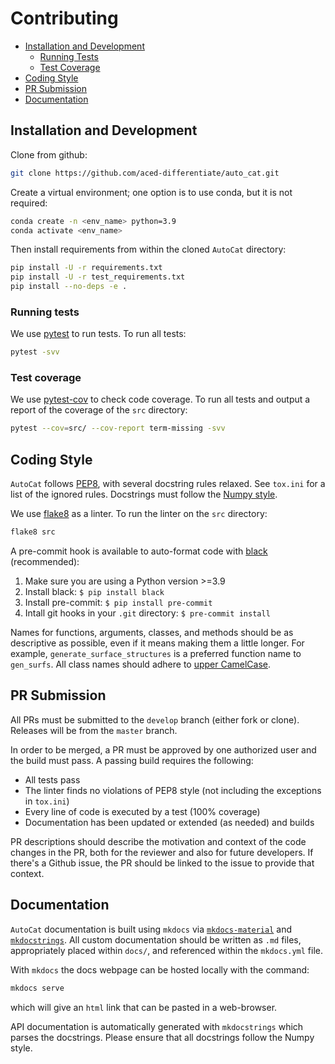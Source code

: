 # Contributing

<!-- TOC -->

- [Installation and Development](#install)
    - [Running Tests](#tests)
    - [Test Coverage](#test-coverage)
- [Coding Style](#codestyle)
- [PR Submission](#pr)
- [Documentation](#documentation)

## Installation and Development<a name="install"></a>

Clone from github:
```bash
git clone https://github.com/aced-differentiate/auto_cat.git
```

Create a virtual environment;
one option is to use conda, but it is not required:
```bash
conda create -n <env_name> python=3.9
conda activate <env_name>
```

Then install requirements from within the cloned `AutoCat` directory:
```bash
pip install -U -r requirements.txt
pip install -U -r test_requirements.txt
pip install --no-deps -e .
```

### Running tests<a name="tests"></a>
We use [pytest](https://docs.pytest.org/en/stable/contents.html) to run tests.
To run all tests:
```bash
pytest -svv
```

### Test coverage<a name="test-coverage"></a>

We use [pytest-cov](https://pytest-cov.readthedocs.io/en/latest) to check
code coverage.
To run all tests and output a report of the coverage of the `src` directory:
```bash
pytest --cov=src/ --cov-report term-missing -svv
```

## Coding Style<a name="codestyle"></a>

`AutoCat` follows [PEP8](https://www.python.org/dev/peps/pep-0008/), with
several docstring rules relaxed.
See `tox.ini` for a list of the ignored rules.
Docstrings must follow the
[Numpy style](https://numpydoc.readthedocs.io/en/latest/format.html).

We use [flake8](https://flake8.pycqa.org/en/latest/) as a linter.
To run the linter on the `src` directory:
```bash
flake8 src
```

A pre-commit hook is available to auto-format code with
[black](https://black.readthedocs.io/en/stable) (recommended):

1. Make sure you are using a Python version >=3.9
2. Install black: ``$ pip install black``
3. Install pre-commit: ``$ pip install pre-commit``
4. Intall git hooks in your ``.git`` directory: ``$ pre-commit install``

Names for functions, arguments, classes, and methods should be as descriptive as possible, 
even if it means making them a little longer. For example, `generate_surface_structures` is 
a preferred function name to `gen_surfs`.
All class names should adhere to [upper CamelCase](https://en.wikipedia.org/wiki/Camel_case).

## PR Submission<a name="pr"></a>

All PRs must be submitted to the `develop` branch (either fork or clone).
Releases will be from the `master` branch.

In order to be merged, a PR must be approved by one authorized user and the
build must pass.
A passing build requires the following:
* All tests pass
* The linter finds no violations of PEP8 style (not including the exceptions in `tox.ini`)
* Every line of code is executed by a test (100% coverage)
* Documentation has been updated or extended (as needed) and builds

PR descriptions should describe the motivation and context of the code changes in the PR, 
both for the reviewer and also for future developers. If there's a Github issue, the PR should 
be linked to the issue to provide that context.

## Documentation<a name="documentation"></a>
`AutoCat` documentation is built using `mkdocs` via 
[`mkdocs-material`](https://squidfunk.github.io/mkdocs-material/) 
and 
[`mkdocstrings`](https://mkdocstrings.github.io/).
All custom documentation should be written as `.md` files, appropriately placed within 
`docs/`, and referenced within the `mkdocs.yml` file.

With `mkdocs` the docs webpage can be hosted locally with the command:
```bash
mkdocs serve
```
which will give an `html` link that can be pasted in a web-browser.

API documentation is automatically generated with `mkdocstrings` which parses the docstrings.
Please ensure that all docstrings follow the Numpy style.